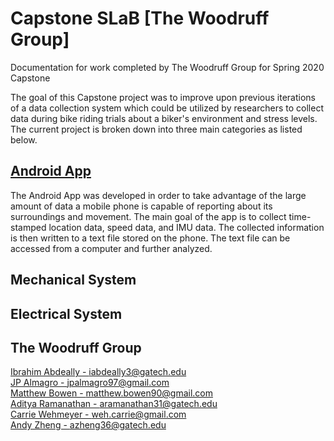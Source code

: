 # Capstone SLaB [The Woodruff Group]
Documentation for work completed by The Woodruff Group for Spring 2020 Capstone

The goal of this Capstone project was to improve upon previous iterations of a data collection system which could be utilized by 
researchers to collect data during bike riding trials about a biker's environment and stress levels. The current project is broken down into three main categories as listed below.

## [Android App](Android%20App)
The Android App was developed in order to take advantage of the large amount of data a mobile phone is capable of reporting about its surroundings and movement. The main goal of the app is to collect time-stamped location data, speed data, and IMU data. The collected information is then written to a text file stored on the phone. The text file can be accessed from a computer and further analyzed.

## Mechanical System

## Electrical System

## The Woodruff Group
[Ibrahim Abdeally - iabdeally3@gatech.edu](mailto:iabdeally3@gatech.edu)  
[JP Almagro - jpalmagro97@gmail.com](mailto:jpalmagro97@gmail.com)  
[Matthew Bowen - matthew.bowen90@gmail.com](mailto:matthew.bowen90@gmail.com)  
[Aditya Ramanathan - aramanathan31@gatech.edu](mailto:aramanathan31@gatech.edu)  
[Carrie Wehmeyer - weh.carrie@gmail.com](mailto:weh.carrie@gmail.com)  
[Andy Zheng - azheng36@gatech.edu](mailto:azheng36@gatech.edu)  
